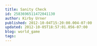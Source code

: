 ```yaml
---
title: Sanity Check
id: 2583696511472041130
author: Kirby Urner
published: 2012-10-04T15:20:00.004-07:00
updated: 2012-10-05T18:57:01.056-07:00
blog: world_game
tags: 
---
```


